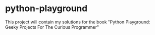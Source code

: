 # python-playground
This project will contain my solutions for the book "Python Playground: Geeky Projects For The Curious Programmer"
